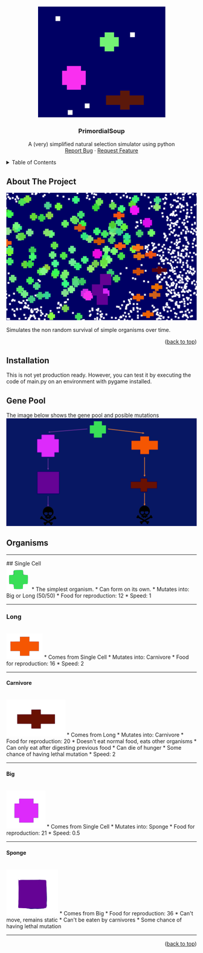 <!-- PROJECT LOGO -->
<br />
<div align="center">
<img src="images/header.png" alt="Header">

  <h3 align="center">PrimordialSoup</h3>

  <p align="center">
   A (very) simplified natural selection simulator using python
    <br />
    <a href="https://github.com/othneildrew/Best-README-Template/issues">Report Bug</a>
    ·
    <a href="https://github.com/othneildrew/Best-README-Template/issues">Request Feature</a>
  </p>
</div>



<!-- TABLE OF CONTENTS -->
<details>
  <summary>Table of Contents</summary>
  <ol>
    <li>
      <a href="#about-the-project">About The Project</a>
    </li>
    <li>
      <a href="#installation">Installation</a>
    </li>
    <li>
      <a href="#gene-pool">Gene Pool</a>
    </li>
  </ol>
</details>



<!-- ABOUT THE PROJECT -->
## About The Project

<img src='images/screenshot.png'>

Simulates the non random survival of simple organisms over time.

<p align="right">(<a href="#readme-top">back to top</a>)</p>

## Installation

This is not yet production ready. However, you can test it by executing the code of main.py on an environment with pygame installed.

## Gene Pool

The image below shows the gene pool and posible mutations
<br/>
<img src='images/tree.png'>

## Organisms

<hr/>
## Single Cell
<br/>
<img src='images/single_cell.png'>
* The simplest organism.
* Can form on its own.
* Mutates into: Big or Long (50/50)
* Food for reproduction: 12
* Speed: 1
<hr/>

### Long
<br/>
<img src='images/long.png'>
* Comes from Single Cell
* Mutates into: Carnivore
* Food for reproduction: 16
* Speed: 2
<hr/>

#### Carnivore
<br/>
<img src='images/carnivore.png'>
* Comes from Long
* Mutates into: Carnivore
* Food for reproduction: 20
* Doesn't eat normal food, eats other organisms
* Can only eat after digesting previous food
* Can die of hunger
* Some chance of having lethal mutation
* Speed: 2
<hr/>

#### Big
<br/>
<img src='images/big.png'>
* Comes from Single Cell
* Mutates into: Sponge
* Food for reproduction: 21
* Speed: 0.5
<hr/>

#### Sponge
<br/>
<img src='images/sponge.png'>
* Comes from Big
* Food for reproduction: 36
* Can't move, remains static
* Can't be eaten by carnivores
* Some chance of having lethal mutation
<hr/>


<p align="right">(<a href="#readme-top">back to top</a>)</p>
